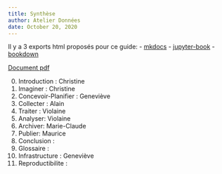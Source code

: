 ```yaml
---                                                                                         
title: Synthèse
author: Atelier Données
date: October 20, 2020                                                                      
---                                                                                         
```


Il y a 3 exports html proposés pour ce guide:
	- [mkdocs](https://mi-gt-donnees.pages.math.unistra.fr/synthese/mkdocs)
	- [jupyter-book](https://mi-gt-donnees.pages.math.unistra.fr/synthese/jupyter-book)
	- [bookdown](https://mi-gt-donnees.pages.math.unistra.fr/synthese/bookdown)

[Document pdf](https://mi-gt-donnees.pages.math.unistra.fr/synthese/synthese_2020.pdf)

0.	Introduction : Christine
1.	Imaginer : Christine
2.	Concevoir-Planifier : Geneviève 
3.	Collecter : Alain
4.	Traiter : Violaine
5.	Analyser: Violaine 
6.	Archiver: Marie-Claude 
7.	Publier: Maurice
8.	Conclusion : 
9.	Glossaire :
10.	Infrastructure : Geneviève
11.	Reproductibilite :
